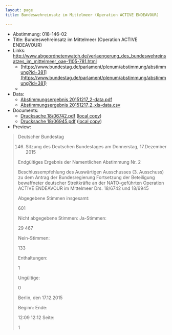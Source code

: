 ```yaml
---
layout: page
title: Bundeswehreinsatz im Mittelmeer (Operation ACTIVE ENDEAVOUR)

---
```


* Abstimmung: 018-146-02
* Title: Bundeswehreinsatz im Mittelmeer (Operation ACTIVE ENDEAVOUR)
* Links: http://www.abgeordnetenwatch.de/verlaengerung_des_bundeswehreinsatzes_im_mittelmeer_oae-1105-781.html
    * [https://www.bundestag.de/parlament/plenum/abstimmung/abstimmung?id=381](https://www.bundestag.de/parlament/plenum/abstimmung/abstimmung?id=381)
    * 
* Data: 
    * [Abstimmungsergebnis 20151217_2-data.pdf](/res/abstimmungsliste/20151217_2-data.pdf)
    * [Abstimmungsergebnis 20151217_2_xls-data.csv](/res/abstimmungsliste/analyses/20151217_2_xls-data.csv)
* Documents: 
    * [Drucksache 18/06742.pdf](http://dip21.bundestag.de/dip21/btd/18/067/1806742.pdf) ([local copy](/res/abstimmungsdaten/018-146-02/1806742.pdf))
    * [Drucksache 18/06945.pdf](http://dip21.bundestag.de/dip21/btd/18/069/1806945.pdf) ([local copy](/res/abstimmungsdaten/018-146-02/1806945.pdf))
* Preview: 
> Deutscher Bundestag
> 
> 146. Sitzung des Deutschen Bundestages
> am Donnerstag, 17.Dezember 2015
> 
> Endgültiges Ergebnis der Namentlichen Abstimmung Nr. 2
> 
> Beschlussempfehlung des Auswärtigen Ausschusses (3. Ausschuss) zu dem Antrag der
> Bundesregierung
> Fortsetzung der Beteiligung bewaffneter deutscher Streitkräfte an der NATO-geführten
> Operation ACTIVE ENDEAVOUR im Mittelmeer
> Drs. 18/6742 und 18/6945
> 
> Abgegebene Stimmen insgesamt:
> 
> 601
> 
> Nicht abgegebene Stimmen:
> Ja-Stimmen:
> 
> 29
> 467
> 
> Nein-Stimmen:
> 
> 133
> 
> Enthaltungen:
> 
> 1
> 
> Ungültige:
> 
> 0
> 
> Berlin, den 17.12.2015
> 
> Beginn:
> Ende:
> 
> 12:09
> 12:12
> Seite:
> 
> 1
> 
> 
